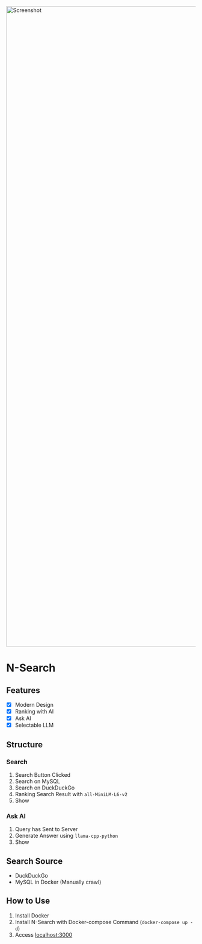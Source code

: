 
<img width="1698" alt="Screenshot" src="https://github.com/user-attachments/assets/66b4da36-edd1-4fb2-a86b-d48c4beb5e31">

# N-Search

## Features
- [x] Modern Design
- [x] Ranking with AI
- [x] Ask AI
- [x] Selectable LLM

## Structure

### Search
1. Search Button Clicked
2. Search on MySQL
3. Search on DuckDuckGo
4. Ranking Search Result with `all-MiniLM-L6-v2`
5. Show

### Ask AI
1. Query has Sent to Server
2. Generate Answer using `llama-cpp-python`
3. Show

## Search Source
- DuckDuckGo
- MySQL in Docker (Manually crawl)

## How to Use
1. Install Docker
2. Install N-Search with Docker-compose Command (`docker-compose up -d`)
3. Access [localhost:3000](http://localhost:3000/)
